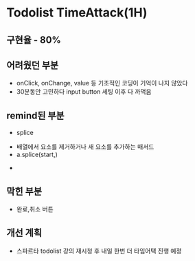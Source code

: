 # Todolist TimeAttack(1H)
## 구현율 - 80%

## 어려웠던 부분
 - onClick, onChange, value 등 기초적인 코딩이 기억이 나지 않았다
 - 30분동안 고민하다 input button 세팅 이후 다 까먹음

## remind된 부분
 + splice
  - 배열에서 요소를 제거하거나 새 요소를 추가하는 매서드
  - a.splice(start,)
 + 

## 막힌 부분
 - 완료,취소 버튼

## 개선 계획
 - 스파르타 todolist 강의 재시청 후 내일 한번 더 타임어택 진행 예정
